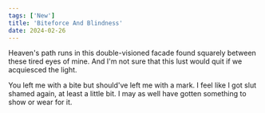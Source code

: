 ```yaml
---
tags: ['New']
title: 'Biteforce And Blindness'
date: 2024-02-26
---
```


Heaven's path runs in this double-visioned facade found squarely between these tired eyes of mine. And I'm not sure that this lust would quit if we acquiesced the light.

You left me with a bite but should've left me with a mark. I feel like I got slut shamed again, at least a little bit. I may as well have gotten something to show or wear for it.  
